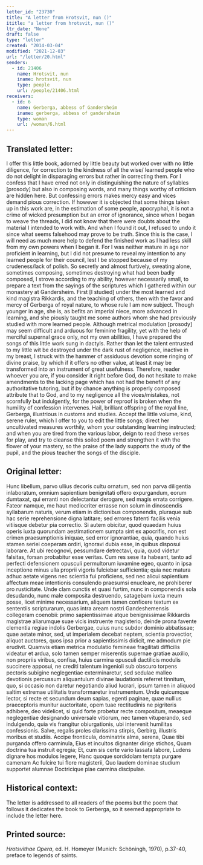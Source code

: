 ```yaml
---
letter_id: "23730"
title: "A letter from Hrotsvit, nun ()"
ititle: "a letter from hrotsvit, nun ()"
ltr_date: "None"
draft: false
type: "letter"
created: "2014-03-04"
modified: "2021-12-03"
url: "/letter/20.html"
senders:
  - id: 21406
    name: Hrotsvit, nun
    iname: hrotsvit, nun
    type: people
    url: /people/21406.html
receivers:
  - id: 6
    name: Gerberga, abbess of Gandersheim
    iname: gerberga, abbess of gandersheim
    type: woman
    url: /woman/6.html
---
```

<h2> Translated letter:</h2>I offer this little book, adorned by little beauty but worked over with no little diligence, for correction to the kindness of all the wise/ learned people who do not delight in disparaging errors but rather in correcting them.  For I confess that I have erred not only in distinguishing the nature of syllables [prosody] but also in composing words, and many things worthy of criticism are hidden here.  But confessing errors makes mercy easy and vices demand pious correction.
If however it is objected that some things taken up in this work are, in the estimation of some people, apocryphal, it is not a crime of wicked presumption but an error of ignorance, since when I began to weave the threads, I did not know that there were doubts about the material I intended to work with.  And when I found it out, I refused to undo it since what seems falsehood may prove to be truth.  Since this is the case, I will need as much more help to defend the finished work as I had less skill from my own powers when I began it.  For I was neither mature in age nor proficient in learning, but I did not presume to reveal my intention to any learned people for their council, lest I be stopped because of my crudeness/lack of polish.  So secretly and almost furtively, sweating alone, sometimes composing, sometimes destroying what had been badly composed, I strove according to my ability, however necessarily small, to prepare a text from the sayings of the scriptures which I gathered within our monastery at Gandersheim.
First [I studied] under the most learned and kind magistra Rikkardis, and the teaching of others, then with the favor and mercy of Gerberga of royal nature, to whose rule I am now subject.  Though younger in age, she is, as befits an imperial niece, more advanced in learning, and she piously taught me some authors whom she had previously studied with more learned people.  Although metrical modulation [prosody] may seem difficult and arduous for feminine fragility, yet with the help of merciful supernal grace only, not my own abilities, I have prepared the songs of this little work sung in dactyls.  Rather than let the talent entrusted to my little wit be destroyed under the dark rust of negligence, inactive in my breast, I struck with the hammer of assiduous devotion some ringing of divine praise, by which if it offers no other value, at least it may be transformed into an instrument of great usefulness.
Therefore, reader whoever you are, if you consider it right before God, do not hesitate to make amendments to the lacking page which has not had the benefit of any authoritative tutoring, but if by chance anything is properly composed attribute that to God, and to my negligence all the vices/mistakes, not scornfully but indulgently, for the power of reproof is broken when the humility of confession intervenes.
Hail, brilliant offspring of the royal line,
Gerberga, illustrious in customs and studies.
Accept the little volume, kind, serene ruler,
which I offer to you to edit the little songs;
direct her uncultivated measures worthily,
whom your outstanding learning instructed;
and when you are tired from the various labor,
deign to read these verses for play,
and try to cleanse this soiled poem
and strengthen it with the flower of your mastery,
so the praise of the lady supports the study of the pupil,
and the pious teacher the songs of the disciple.
<h2 class="mt-4"> Original letter:</h2>Hunc libellum,  parvo ullius decoris cultu ornatum, sed non parva diligentia inlaboratum, omnium sapientium benignitati offero expurgandum, eorum dumtaxat, qui erranti non delectantur derogare, sed magis errata corrigere.  Fateor namque, me haut mediocriter errasse non solum in dinoscendis syllabarum naturis, verum etiam in dictionibus componendis, pluraque sub hac serie reprehensione digna latitare; sed errores fatenti facilis venia vitiisque debetur pia correctio. Si autem obicitur, quod quaedam huius operis iuxta quorundam aestimationem sumpta sint ex apocrifis, non est crimen praesumptionis iniquae, sed error ignorantiae, quia, quando huius stamen seriei coeperam ordiri, ignoravi dubia esse, in quibus disposui laborare. At ubi recognovi, pessumdare detrectavi, quia, quod videtur falsitas,  forsan probabitur esse veritas.  Cum res sese ita habeant, tanto ad perfecti defensionem opusculi permultorum iuvamine egeo, quanto in ipsa inceptione minus ulla proprii vigoris fulciebar sufficientia; quia nec matura adhuc aetate vigens nec scientia fui proficiens, sed nec alicui sapientium affectum meae intentionis consulendo praesumsi enucleare, ne prohiberer pro rusticitate.  Unde clam cunctis et quasi furtim, nunc in componendis sola desudando, nunc male composita destruendo, satagebam iuxta meum posse, licet minime necessarium, aliquem tamen conficere textum ex sententiis scripturarum, quas intra aream nostri Gandeshemensis collegeram coenobii:  primo sapientissimae atque benignissimae Rikkardis magistrae aliarumque suae vicis instruente magisterio, deinde prona favente clementia regiae indolis Gerbergae, cuius nunc subdor dominio abbatissae; quae aetate minor, sed, ut imperialem decebat neptem, scientia provectior, aliquot auctores, quos ipsa prior a sapientissimis didicit, me admodum pie erudivit. Quamvis etiam metrica modulatio femineae fragilitati difficilis videatur et ardua, solo tamen semper miserentis supernae gratiae auxilio, non propriis viribus, confisa, huius carmina opusculi dactilicis modulis succinere apposui, ne crediti talentum ingenioli sub obscuro torpens pectoris  subigine neglegentiae exterminaretur, sed sedulae malleo devotionis percussum aliquantulum divinae laudationis referret tinnitum, quo, si occasio non daretur negotiando aliud lucrari, ipsum tamen in aliquod saltim extremae utilitatis transformaretur instrumentum. Unde quicumque lector, si recte et secundum deum sapias, egenti paginae, quae nullius praeceptoris munitur auctoritate, opem tuae rectitudinis ne pigriteris adhibere, deo videlicet, si quid forte probetur recte compositum, meaeque neglegentiae designando universale vitiorum, nec tamen vituperando, sed indulgendo, quia vis frangitur obiurgationis, ubi intervenit humilitas confessionis. 
Salve, regalis proles clarissima stirpis,
   Gerbirg, illustris moribus et studiis.
Accipe fronticula, dominatrix alma, serena,
   Quae tibi purganda offero carminula,
Eius et incultos dignanter dirige stichos,
   Quam doctrina tua instruit egregia;
Et, cum sis certe vario lassata labore,
   Ludens dignare hos modulos legere,
Hanc quoque sordidolam tempta purgare camenam
   Ac fulcire tui flore magisterii,
Quo laudem dominae studium supportet alumnae
   Doctricique piae carmina discipulae.
<h2 class="mt-4"> Historical context:</h2>The letter is addressed to all readers of the poems but the poem that follows it dedicates the book to Gerberga, so it seemed appropriate to include the letter here.
<h2 class="mt-4"> Printed source:</h2><p><em>Hrotsvithae Opera</em>, ed. H. Homeyer (Munich: Schöningh, 1970), p.37-40, preface to legends of saints.</p>